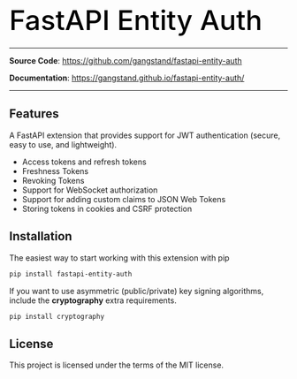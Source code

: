 <h1 align="left" style="margin-bottom: 20px; font-weight: 500; font-size: 50px; color: black;">
    FastAPI Entity Auth
</h1>

---

**Source Code**: <a href="https://github.com/gangstand/fastapi-entity-auth" target="_blank">https://github.com/gangstand/fastapi-entity-auth</a>

**Documentation**: <a href="https://gangstand.github.io/fastapi-entity-auth/" target="_blank">https://gangstand.github.io/fastapi-entity-auth/</a>

---

## Features

A FastAPI extension that provides support for JWT authentication (secure, easy to use, and lightweight).

- Access tokens and refresh tokens
- Freshness Tokens
- Revoking Tokens
- Support for WebSocket authorization
- Support for adding custom claims to JSON Web Tokens
- Storing tokens in cookies and CSRF protection

## Installation
The easiest way to start working with this extension with pip

```bash
pip install fastapi-entity-auth
```

If you want to use asymmetric (public/private) key signing algorithms, include the <b>cryptography</b> extra requirements.
```bash
pip install cryptography
```

## License

This project is licensed under the terms of the MIT license.